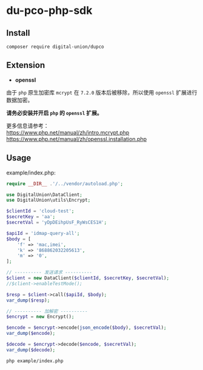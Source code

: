 # du-pco-php-sdk

## Install
```shell
composer require digital-union/dupco
```

## Extension

- **openssl**

由于 `php` 原生加密库 `mcrypt` 在 `7.2.0` 版本后被移除，所以使用 `openssl` 扩展进行数据加密。  

**请务必安装并开启 `php` 的 `openssl` 扩展。**  

更多信息请参考：  
https://www.php.net/manual/zh/intro.mcrypt.php  
https://www.php.net/manual/zh/openssl.installation.php

## Usage
example/index.php:
```php
require __DIR__ .'/../vendor/autoload.php';

use DigitalUnion\DataClient;
use DigitalUnion\utils\Encrypt;

$clientId = 'cloud-test';
$secretKey = 'aa';
$secretVal = 'yDpDEihpUsF_RyWsCES1H';

$apiId = 'idmap-query-all';
$body = [
    'f' => 'mac,imei',
    'k' => '868862032205613',
    'm' => '0',
];

// ---------- 发送请求 ----------
$client = new DataClient($clientId, $secretKey, $secretVal);
//$client->enableTestMode();

$resp = $client->call($apiId, $body);
var_dump($resp);

// ---------- 加解密 ----------
$encrypt = new Encrypt();

$encode = $encrypt->encode(json_encode($body), $secretVal);
var_dump($encode);

$decode = $encrypt->decode($encode, $secretVal);
var_dump($decode);
```

```shell
php example/index.php
```
